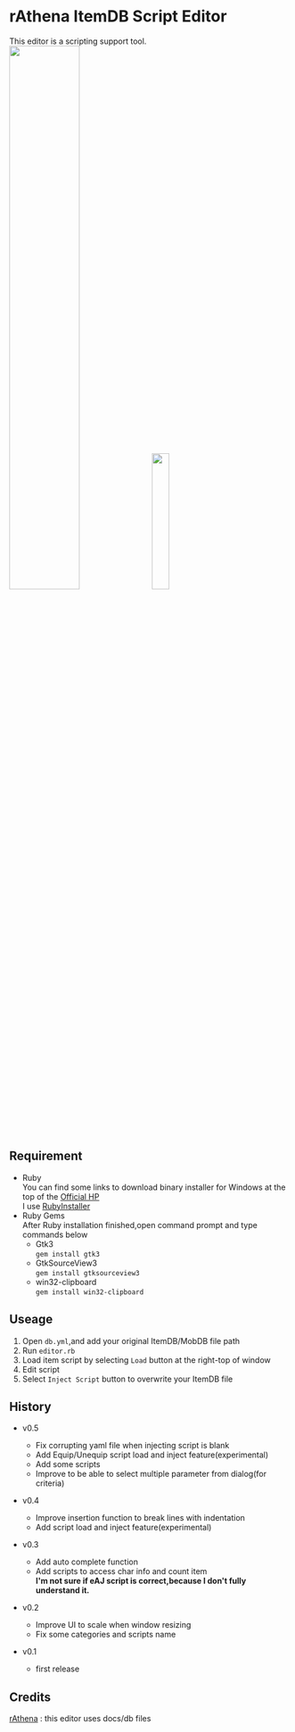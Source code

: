 # rAthena ItemDB Script Editor
This editor is a scripting support tool.  
<img src="https://user-images.githubusercontent.com/59181965/102481969-db6bf900-40a5-11eb-982a-db88d4ec9ce9.png" width=50%>
<img src="https://user-images.githubusercontent.com/59181965/100858163-f8fb6900-34d0-11eb-9519-7ff1031cab18.png" width=25%>

## Requirement
* Ruby  
You can find some links to download binary installer for Windows at the top of the [Official HP](https://www.ruby-lang.org/en/downloads/)  
I use [RubyInstaller](https://rubyinstaller.org/)  
* Ruby Gems  
After Ruby installation finished,open command prompt and type commands below  
  * Gtk3  
    `gem install gtk3`  
  * GtkSourceView3  
    `gem install gtksourceview3`  
  * win32-clipboard  
    `gem install win32-clipboard`  

## Useage
1. Open `db.yml`,and add your original ItemDB/MobDB file path
2. Run `editor.rb`
3. Load item script by selecting `Load` button at the right-top of window
4. Edit script
5. Select `Inject Script` button to overwrite your ItemDB file

## History
* v0.5
  * Fix corrupting yaml file when injecting script is blank
  * Add Equip/Unequip script load and inject feature(experimental)
  * Add some scripts
  * Improve to be able to select multiple parameter from dialog(for criteria)

* v0.4
  * Improve insertion function to break lines with indentation
  * Add script load and inject feature(experimental)

* v0.3
  * Add auto complete function
  * Add scripts to access char info and count item  
  **I'm not sure if eAJ script is correct,because I don't fully understand it.**
  
* v0.2
  * Improve UI to scale when window resizing
  * Fix some categories and scripts name

* v0.1
  * first release

## Credits
[rAthena](https://rathena.org/) : this editor uses docs/db files
